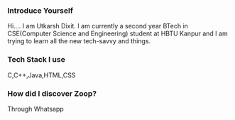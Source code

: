 ### Introduce Yourself

Hi.... I am Utkarsh Dixit. I am currently a second year BTech in CSE(Computer Science and Engineering) student at HBTU Kanpur and I am trying to learn all the new tech-savvy and things. 

### Tech Stack I use

C,C++,Java,HTML,CSS

### How did I discover Zoop?

Through Whatsapp

